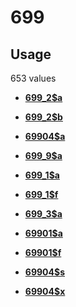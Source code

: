 # 699

## Usage

653 values

-   **[699\_2$a](../../tags/699/699_2a-1.md)**  

-   **[699\_2$b](../../tags/699/699_2b-2.md)**  

-   **[69904$a](../../tags/699/69904a-3.md)**  

-   **[699\_9$a](../../tags/699/699_9a-4.md)**  

-   **[699\_1$a](../../tags/699/699_1a-5.md)**  

-   **[699\_1$f](../../tags/699/699_1f-6.md)**  

-   **[699\_3$a](../../tags/699/699_3a-7.md)**  

-   **[69901$a](../../tags/699/69901a-8.md)**  

-   **[69901$f](../../tags/699/69901f-9.md)**  

-   **[69904$s](../../tags/699/69904s-10.md)**  

-   **[69904$x](../../tags/699/69904x-11.md)**  



